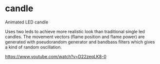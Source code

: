 candle
======

Animated LED candle

Uses two leds to achieve more realistic look than traditional single led candles.
The movement vectors (flame position and flame power) are generated with pseudorandom generator and bandbass filters which gives a kind of random oscillation.

https://www.youtube.com/watch?v=D22zeqLK8-0
